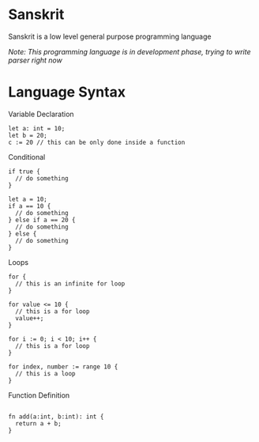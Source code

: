 # Sanskrit

Sanskrit is a low level general purpose programming language

_Note: This programming language is in development phase, trying to write parser right now_

# Language Syntax

Variable Declaration

```
let a: int = 10;
let b = 20;
c := 20 // this can be only done inside a function
```

Conditional

```
if true {
  // do something
}
```

```
let a = 10;
if a == 10 {
  // do something
} else if a == 20 {
  // do something
} else {
  // do something
}
```

Loops

```
for {
  // this is an infinite for loop
}
```

```
for value <= 10 {
  // this is a for loop
  value++;
}
```

```
for i := 0; i < 10; i++ {
  // this is a for loop
}
```

```
for index, number := range 10 {
  // this is a loop
}
```

Function Definition

```

fn add(a:int, b:int): int {
  return a + b;
}

```
